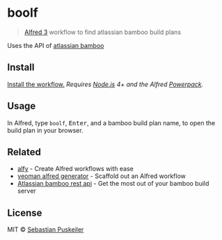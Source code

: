 # boolf
> [Alfred 3](https://www.alfredapp.com) workflow to find atlassian bamboo build plans

Uses the API of [atlassian bamboo](https://developer.atlassian.com/bamboodev/rest-apis/bamboo-rest-resources#BambooRESTResources-BuildService—AllBuilds)

## Install
[Install the workflow.]()
*Requires [Node.js](https://nodejs.org) 4+ and the Alfred [Powerpack](https://www.alfredapp.com/powerpack/).*

## Usage
In Alfred, type `boolf`, <kbd>Enter</kbd>, and a bamboo build plan name, to open the build plan in your browser.

## Related
- [alfy](https://github.com/sindresorhus/alfy) - Create Alfred workflows with ease
- [yeoman alfred generator](https://github.com/SamVerschueren/generator-alfred) - Scaffold out an Alfred workflow
- [Atlassian bamboo rest api](https://developer.atlassian.com/bamboodev/rest-apis/bamboo-rest-resources#BambooRESTResources-BuildService—AllBuilds) - Get the most out of your bamboo build server

## License
MIT © [Sebastian Puskeiler](twitter.com/ebud7)
